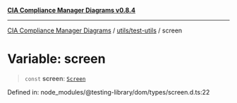 [**CIA Compliance Manager Diagrams v0.8.4**](../../../README.md)

***

[CIA Compliance Manager Diagrams](../../../modules.md) / [utils/test-utils](../README.md) / screen

# Variable: screen

> `const` **screen**: [`Screen`](../type-aliases/Screen.md)

Defined in: node\_modules/@testing-library/dom/types/screen.d.ts:22
